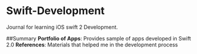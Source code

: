 # Swift-Development
Journal for learning iOS swift 2 Development.

##Summary
**Portfolio of Apps**: Provides sample of apps developed in Swift 2.0
**References**: Materials that helped me in the development process
